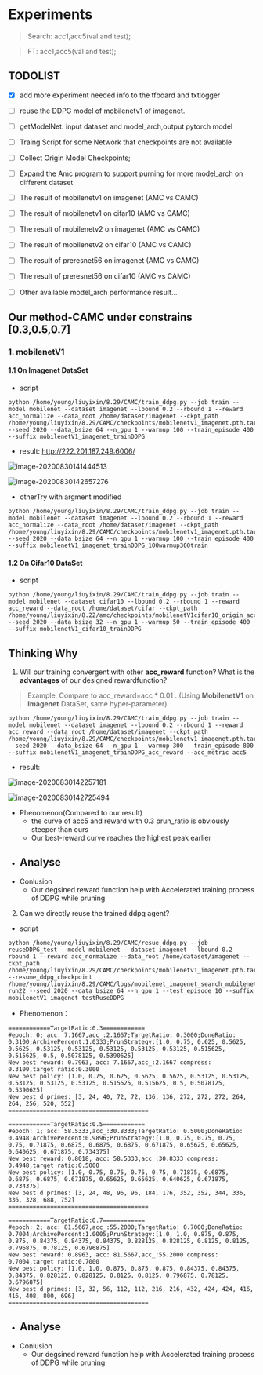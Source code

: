 # Experiments
> Search: acc1,acc5(val and test);

> FT: acc1,acc5(val and test);


## TODOLIST

- [x] add more experiment needed info to the tfboard and txtlogger

- [ ] reuse the DDPG model of mobilenetv1 of imagenet. 

- [ ] getModelNet: input dataset and model_arch,output pytorch model

- [ ] Traing Script for some Network that checkpoints are not available

- [ ] Collect Origin Model Checkpoints;

- [ ] Expand the Amc program to support purning for more model_arch on different dataset

- [ ] The result of mobilenetv1 on imagenet  (AMC vs CAMC)

- [ ] The result of mobilenetv1 on cifar10  (AMC vs CAMC)

- [ ] The result of mobilenetv2 on imagenet  (AMC vs CAMC)

- [ ] The result of mobilenetv2 on cifar10  (AMC vs CAMC)

- [ ] The result of preresnet56 on imagenet  (AMC vs CAMC)

- [ ] The result of preresnet56 on cifar10  (AMC vs CAMC)

- [ ] Other available model_arch performance result...





## Our method-CAMC under constrains [0.3,0.5,0.7]

### 1. mobilenetV1 

#### 1.1 On Imagenet DataSet
- script
  
```shell
python /home/young/liuyixin/8.29/CAMC/train_ddpg.py --job train --model mobilenet --dataset imagenet --lbound 0.2 --rbound 1 --reward acc_normalize --data_root /home/dataset/imagenet --ckpt_path /home/young/liuyixin/8.29/CAMC/checkpoints/mobilenetv1_imagenet.pth.tar --seed 2020 --data_bsize 64 --n_gpu 1 --warmup 100 --train_episode 400 --suffix mobilenetV1_imagenet_trainDDPG
```

- result:   http://222.201.187.249:6006/

![image-20200830141444513](https://i.loli.net/2020/08/30/tTv6SLXcmaWIgRl.png)

![image-20200830142657276](https://i.loli.net/2020/08/30/92n6sMquvePgz4J.png)

- otherTry with argment modified

```shell
python /home/young/liuyixin/8.29/CAMC/train_ddpg.py --job train --model mobilenet --dataset imagenet --lbound 0.2 --rbound 1 --reward acc_normalize --data_root /home/dataset/imagenet --ckpt_path /home/young/liuyixin/8.29/CAMC/checkpoints/mobilenetv1_imagenet.pth.tar --seed 2020 --data_bsize 64 --n_gpu 1 --warmup 100 --train_episode 400 --suffix mobilenetV1_imagenet_trainDDPG_100warmup300train
```



#### 1.2 On Cifar10 DataSet

- script
```shell
python /home/young/liuyixin/8.29/CAMC/train_ddpg.py --job train --model mobilenet --dataset cifar10 --lbound 0.2 --rbound 1 --reward acc_reward --data_root /home/dataset/cifar --ckpt_path /home/young/liuyixin/8.22/amc/checkpoints/mobilenetV1cifar10_origin_acc80.35_earlyStop.tar --seed 2020 --data_bsize 32 --n_gpu 1 --warmup 50 --train_episode 400 --suffix mobilenetV1_cifar10_trainDDPG
```





## Thinking Why

1. Will our training convergent with other **acc_reward** function? What is the **advantages** of our designed rewardfunction?

> Example: Compare to acc_reward=acc * 0.01 . (Using **MobilenetV1** on **Imagenet** DataSet, same hyper-parameter)

```shell
python /home/young/liuyixin/8.29/CAMC/train_ddpg.py --job train --model mobilenet --dataset imagenet --lbound 0.2 --rbound 1 --reward acc_reward --data_root /home/dataset/imagenet --ckpt_path /home/young/liuyixin/8.29/CAMC/checkpoints/mobilenetv1_imagenet.pth.tar --seed 2020 --data_bsize 64 --n_gpu 1 --warmup 300 --train_episode 800 --suffix mobilenetV1_imagenet_trainDDPG_acc_reward --acc_metric acc5
```

- result:

![image-20200830142257181](https://i.loli.net/2020/08/30/AumyHPaVhBxl53C.png)

![image-20200830142725494](https://i.loli.net/2020/08/30/laEFNJRX3Bbs9Ie.png)

- Phenomenon(Compared to our result)
  - the curve of acc5 and reward with 0.3 prun_ratio is obviously steeper than ours
  - Our best-reward curve reaches the highest peak earlier
- Analyse
  - 
- Conlusion
  - Our degsined reward function help with Accelerated training process of DDPG while pruning



2. Can we directly reuse the trained ddpg agent?

- script
```shell
python /home/young/liuyixin/8.29/CAMC/resue_ddpg.py --job reuseDDPG_test --model mobilenet --dataset imagenet --lbound 0.2 --rbound 1 --reward acc_normalize --data_root /home/dataset/imagenet --ckpt_path /home/young/liuyixin/8.29/CAMC/checkpoints/mobilenetv1_imagenet.pth.tar --resume_ddpg_checkpoint /home/young/liuyixin/8.29/CAMC/logs/mobilenet_imagenet_search_mobilenetV1_imagenet_trainDDPG-run22 --seed 2020 --data_bsize 64 --n_gpu 1 --test_episode 10 --suffix mobilenetV1_imagenet_testRuseDDPG
```

- Phenomenon：

```
============TargetRatio:0.3============
#epoch: 0; acc: 7.1667,acc_:2.1667;TargetRatio: 0.3000;DoneRatio: 0.3100;ArchivePercent:1.0333;PrunStrategy:[1.0, 0.75, 0.625, 0.5625, 0.5625, 0.53125, 0.53125, 0.53125, 0.53125, 0.53125, 0.515625, 0.515625, 0.5, 0.5078125, 0.5390625] 
New best reward: 0.7963, acc: 7.1667,acc_:2.1667 compress: 0.3100,target ratio:0.3000
New best policy: [1.0, 0.75, 0.625, 0.5625, 0.5625, 0.53125, 0.53125, 0.53125, 0.53125, 0.53125, 0.515625, 0.515625, 0.5, 0.5078125, 0.5390625]
New best d primes: [3, 24, 40, 72, 72, 136, 136, 272, 272, 272, 264, 264, 256, 520, 552]
========================================

============TargetRatio:0.5============
#epoch: 1; acc: 58.5333,acc_:30.8333;TargetRatio: 0.5000;DoneRatio: 0.4948;ArchivePercent:0.9896;PrunStrategy:[1.0, 0.75, 0.75, 0.75, 0.75, 0.71875, 0.6875, 0.6875, 0.6875, 0.671875, 0.65625, 0.65625, 0.640625, 0.671875, 0.734375] 
New best reward: 0.8018, acc: 58.5333,acc_:30.8333 compress: 0.4948,target ratio:0.5000
New best policy: [1.0, 0.75, 0.75, 0.75, 0.75, 0.71875, 0.6875, 0.6875, 0.6875, 0.671875, 0.65625, 0.65625, 0.640625, 0.671875, 0.734375]
New best d primes: [3, 24, 48, 96, 96, 184, 176, 352, 352, 344, 336, 336, 328, 688, 752]
========================================

============TargetRatio:0.7============
#epoch: 2; acc: 81.5667,acc_:55.2000;TargetRatio: 0.7000;DoneRatio: 0.7004;ArchivePercent:1.0005;PrunStrategy:[1.0, 1.0, 0.875, 0.875, 0.875, 0.84375, 0.84375, 0.84375, 0.828125, 0.828125, 0.8125, 0.8125, 0.796875, 0.78125, 0.6796875] 
New best reward: 0.8963, acc: 81.5667,acc_:55.2000 compress: 0.7004,target ratio:0.7000
New best policy: [1.0, 1.0, 0.875, 0.875, 0.875, 0.84375, 0.84375, 0.84375, 0.828125, 0.828125, 0.8125, 0.8125, 0.796875, 0.78125, 0.6796875]
New best d primes: [3, 32, 56, 112, 112, 216, 216, 432, 424, 424, 416, 416, 408, 800, 696]
========================================
```

- Analyse
  - 
- Conlusion
  - Our degsined reward function help with Accelerated training process of DDPG while pruning